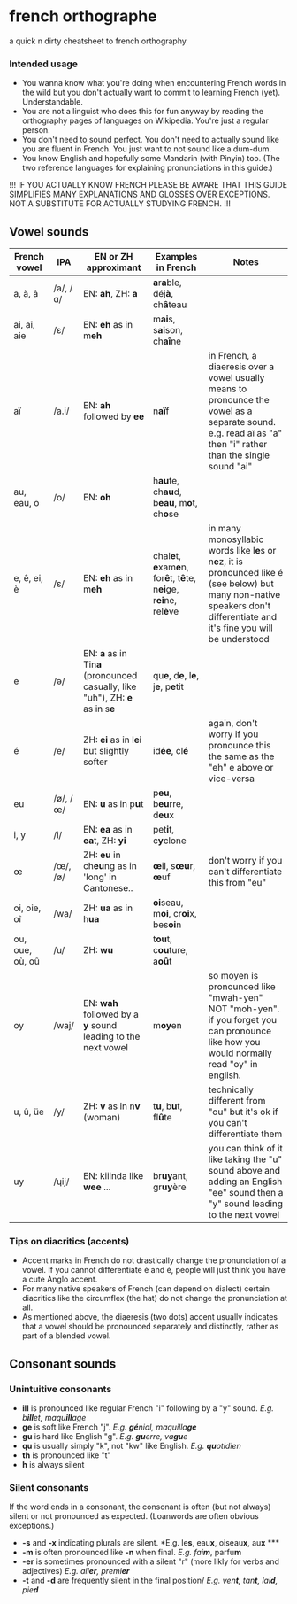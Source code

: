 # french orthographe
a quick n dirty cheatsheet to french orthography

### Intended usage
- You wanna know what you're doing when encountering French words in the wild but you don't actually want to commit to learning French (yet). Understandable.
- You are not a linguist who does this for fun anyway by reading the orthography pages of languages on Wikipedia. You're just a regular person.
- You don't need to sound perfect. You don't need to actually sound like you are fluent in French. You just want to not sound like a dum-dum.
- You know English and hopefully some Mandarin (with Pinyin) too. (The two reference languages for explaining pronunciations in this guide.)

!!! IF YOU ACTUALLY KNOW FRENCH PLEASE BE AWARE THAT THIS GUIDE SIMPLIFIES MANY EXPLANATIONS AND GLOSSES OVER EXCEPTIONS. NOT A SUBSTITUTE FOR ACTUALLY STUDYING FRENCH. !!!

## Vowel sounds
| French vowel | IPA | EN or ZH approximant | Examples in French | Notes |
|--------------|-----|----------------------|-------------|-------|
| a, à, â      |/a/, /ɑ/| EN: **ah**, ZH: **a** | **a**r**a**ble,  déj**à**, ch**â**teau           |       |
| ai, aî, aie  | /ɛ/ |  EN: **eh** as in m**eh**| m**ai**s, s**ai**son, ch**aî**ne      |
| aï           | /a.i/|  EN: **ah** followed by **ee**  |   n**aï**f          | in French, a diaeresis over a vowel usually means to pronounce the vowel as a separate sound. e.g. read aï as "a" then "i" rather than the single sound "ai"      |
| au, eau, o      |/o/ |EN: **oh**               | h**au**te, ch**au**d, b**eau**, m**o**t, ch**o**se |   |
| e, ê, ei, è     | /ɛ/ | EN: **eh** as in m**eh**  | chal**e**t, **e**xam**e**n, for**ê**t, t**ê**te, n**ei**ge, r**ei**ne, rel**è**ve | in many monosyllabic words like l**e**s or n**e**z,  it is pronounced like é (see below) but many non-native speakers don't differentiate and it's fine you will be understood |
| e          | 	/ə/ | EN: **a** as in Tin**a** (pronounced casually, like "uh"), ZH: **e** as in s**e**  | qu**e**, d**e**, l**e**, j**e**, p**e**tit | |
|é          | /e/ | ZH: **ei** as in l**ei** but slightly softer | id**ée**, cl**é** | again, don't worry if you pronounce this the same as the "eh" e above or vice-versa |
| eu        | /ø/, /œ/ | EN: **u** as in p**u**t | p**eu**, b**eu**rre, d**eu**x  |  |
| i, y         | /i/    | EN: **ea** as in **ea**t, ZH: **yi**  | pet**i**t, c**y**clone  |    |
| œ         | /œ/, 	/ø/     | ZH: **eu** in ch**eu**ng as in 'long' in Cantonese.. |  **œ**il, s**œu**r, **œ**uf | don't worry if you can't differentiate this from "eu" |
| oi, oie, oî     |  /wa/     |   ZH: **ua** as in h**ua**  | **oi**seau, m**oi**, cr**oi**x, bes**oi**n |   |
| ou, oue, où, oû    | /u/ |    ZH: **wu**   |     t**ou**t, c**ou**ture, a**oû**t   | |
|  oy       |  /waj/ |  EN: **wah** followed by a **y** sound leading to the next vowel | m**oy**en  | so moyen is pronounced like "mwah-yen" NOT "moh-yen". if you forget you can pronounce like how you would normally read "oy" in english. |
| u, û, üe       | /y/ | ZH: **v** as in n**v** (woman) |  t**u**, b**u**t, fl**û**te | technically different from "ou" but it's ok if you can't differentiate them |
|  uy       |  /ɥij/ | EN: kiiinda like **wee** ... | br**uy**ant, gr**uy**ère | you can think of it like taking the "u" sound above and adding an English "ee" sound then a "y" sound leading to the next vowel |

### Tips on diacritics (accents)
- Accent marks in French do not drastically change the pronunciation of a vowel. If you cannot differentiate è and é, people will just think you have a cute Anglo accent.
- For many native speakers of French (can depend on dialect) certain diacritics like the circumflex (the hat) do not change the pronunciation at all.
- As mentioned above, the diaeresis (two dots) accent usually indicates that a vowel should be pronounced separately and distinctly, rather as part of a blended vowel. 

## Consonant sounds

### Unintuitive consonants
- **ill** is pronounced like regular French "i" following by a "y" sound. *E.g. b**ill**et, maqu**ill**age*
- **ge** is soft like French "j". *E.g. **gé**nial, maquilla**ge***
- **gu** is hard like English "g". *E.g. **gu**erre, va**gu**e*
- **qu** is usually simply "k", not "kw" like English. *E.g. **qu**otidien*
- **th** is pronounced like "t"
- **h** is always silent

### Silent consonants
If the word ends in a consonant, the consonant is often (but not always) silent or not pronounced as expected. (Loanwords are often obvious exceptions.)
- **-s** and **-x** indicating plurals are silent. *E.g. le**s**, eau**x**, oiseau**x**, au**x** ***
- **-m** is often pronounced like **-n** when final. *E.g. fai**m***, parfu**m**
- **-er** is sometimes pronounced with a silent "r" (more likly for verbs and adjectives) *E.g. all**er**, premi**er*** 
- **-t** and **-d** are frequently silent in the final position/ *E.g. ven**t**, tan**t**, lai**d**, pie**d***

